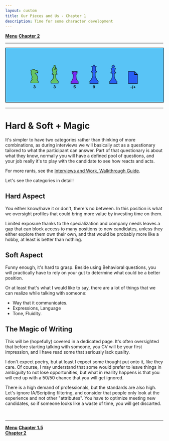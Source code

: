```yaml
---
layout: custom
title: Our Pieces and Us - Chapter 1
description: Time for some character development
---
```


<div class="nav-buttons">
  <a href="/pages/thesis-the-core-five" class="custom-button right"><strong>Menu</strong></a>
  <a href="/pages/thesis-the-core-five-2" class="custom-button left"><strong>Chapter 2</strong></a>
</div>

---

<img class="myImg" src="../images/headers/cian-chess-board.png" alt="cian-chess-board" style="border: 1px solid #000; border-radius: 1px; padding: 0px; cursor: pointer;">

---

# Hard & Soft + Magic

It's simpler to have two categories rather than thinking of more combinations, as during interviews we will basically act as a questionary tailored to what the participant can answer. Part of that questionary is about what they know, normally you will have a defined pool of questions, and your job really it's to play with the candidate to see how reacts and acts.

For more rants, see the [Interviews and Work, Walkthrough Guide](./pages/ds-interviews).

Let's see the categories in detail!

## Hard Aspect

You either know/have it or don't, there's no between. In this position is what we oversight profiles that could bring more value by investing time on them.

Limited exposure thanks to the specialization and company needs leaves a gap that can block access to many positions to new candidates, unless they either explore them own their own, and that would be probably more like a hobby, at least is better than nothing.


## Soft Aspect

Funny enough, it's hard to grasp. Beside using Behavioral questions, you will practically have to rely on your gut to determine what could be a better position.

Or at least that's what I would like to say, there are a lot of things that we can realize while talking with someone:

- Way that it communicates.
- Expressions, Language
- Tone, Fluidity.


## The Magic of Writing

This will be (hopefully) covered in a dedicated page. It's often oversighted that before starting talking with someone, you CV will be your first impression, and I have read some that seriously lack quality.

I don't expect poetry, but at least I expect some thought put onto it, like they care. Of course, I may understand that some would prefer to leave things in ambiguity to not lose opportunities, but what in reallity happens is that you will end up with a 50/50 chance that you will get ignored.

There is a high demand of professionals, but the standards are also high. Let's ignore IA/Scripting filtering, and consider that people only look at the experience and not other "attributes". You have to optimize meeting new candidates, so if someone looks like a waste of time, you will get discarted.


<br>

---

<div class="nav-buttons">
  <a href="/pages/thesis-the-core-five" class="custom-button right"><strong>Menu</strong></a>
  <a href="/pages/thesis-the-core-five-1.5" class="custom-button left"><strong>Chapter 1.5</strong></a>
</div>
<a href="/pages/thesis-the-core-five-2" class="custom-button right"><strong>Chapter 2</strong></a>
